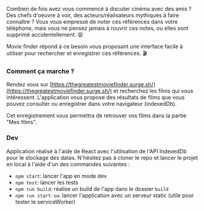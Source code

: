 Combien de fois avez vous commencé à discuter cinéma avec des amis ?
Des chefs d'oeuvre à voir, des acteurs/réalisateurs mythiques à faire connaître ?
Vous vous empressé de noter ces références dans votre téléphone, mais vous ne pensez jamais à rouvrir ces notes, ou elles sont supprimé accidentellement. 😩

Movie finder répond à ce besoin vous proposant une interface facile à utiliser pour rechercher et enregistrer ces références. 🎬

### Comment ça marche ?
Rendez vous sur [https://thegreatestmoviefinder.surge.sh/](https://thegreatestmoviefinder.surge.sh/) et recherchez les films qui vous intéressent.
L'application vous propose des résultats de films que vous pouvez consulter ou enregistrer dans votre navigateur (indexedDb).

Cet enregistrement vous permettra de retrouver vos films dans la partie "Mes films".

### Dev
Application réalisé à l'aide de React avec l'utilisation de l'API IndexedDb pour le stockage des datas.
N'hésitez pas à cloner le repo et lancer le projet en local à l'aide d'un des commandes suivantes :
- `npm start`: lancer l'app en mode dev
- `npm test`: lancer les tests
- `npm run build`: réalise un build de l'app dans le dossier `build`
- `npm run start-sw`: lancer l'application avec un serveur static (utile pour tester le serviceWorker)